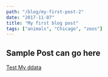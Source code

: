 ```yaml
---
path: "/blog/my-first-post-2"
date: "2017-11-07"
title: "My first blog post"
tags: ["animals", "Chicago", "zoos"]
---
```


## Sample Post can go here

[Test My ddata](https://www.google.com)